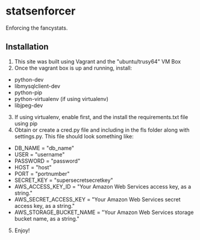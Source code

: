 # statsenforcer
Enforcing the fancystats.



## Installation
1. This site was built using Vagrant and the "ubuntu/trusy64" VM Box
2. Once the vagrant box is up and running, install:
  * python-dev
  * libmysqlclient-dev
  * python-pip
  * python-virtualenv (if using virtualenv)
  * libjpeg-dev
3. If using virtualenv, enable first, and the install the requirements.txt file using pip
4. Obtain or create a cred.py file and including in the fls folder along with settings.py. This file should look something like:
  * DB_NAME = "db_name"
  * USER = "username"
  * PASSWORD = "password"
  * HOST = "host"
  * PORT = "portnumber"
  * SECRET_KEY = "supersecretsecretkey"
  * AWS_ACCESS_KEY_ID = "Your Amazon Web Services access key, as a string."
  * AWS_SECRET_ACCESS_KEY = "Your Amazon Web Services secret access key, as a string."
  * AWS_STORAGE_BUCKET_NAME = "Your Amazon Web Services storage bucket name, as a string."
5. Enjoy!
